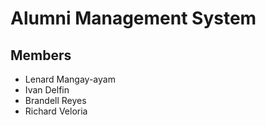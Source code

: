 # Alumni Management System

## Members
 - Lenard Mangay-ayam
 - Ivan Delfin
 - Brandell Reyes
 - Richard Veloria